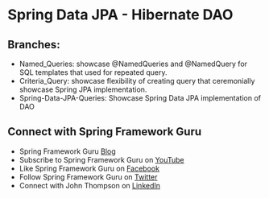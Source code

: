 # Spring Data JPA - Hibernate DAO

## Branches:
* Named_Queries: showcase @NamedQueries and @NamedQuery for SQL templates that used for repeated query.
* Criteria_Query: showcase flexibility of creating query that ceremonially showcase Spring JPA implementation.
* Spring-Data-JPA-Queries: Showcase Spring Data JPA implementation of DAO

## Connect with Spring Framework Guru
* Spring Framework Guru [Blog](https://springframework.guru/)
* Subscribe to Spring Framework Guru on [YouTube](https://www.youtube.com/channel/UCrXb8NaMPQCQkT8yMP_hSkw)
* Like Spring Framework Guru on [Facebook](https://www.facebook.com/springframeworkguru/)
* Follow Spring Framework Guru on [Twitter](https://twitter.com/spring_guru)
* Connect with John Thompson on [LinkedIn](http://www.linkedin.com/in/springguru)
